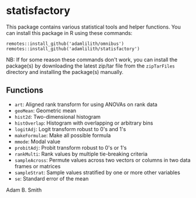 # statisfactory

This package contains various statistical tools and helper functions. You can install this package in R using these commands:

`remotes::install_github('adamlilith/omnibus')`  
`remotes::install_github('adamlilith/statisfactory')`  

NB: If for some reason these commands don't work, you can install the package(s) by downloading the latest zip/tar file from the `zipTarFiles` directory and installing the package(s) manually.

## Functions ##
* `art`: Aligned rank transform for using ANOVAs on rank data
* `geoMean`: Geometric mean
* `hist2d`: Two-dimensional histogram
* `histOverlap`: Histogram with overlapping or arbitrary bins
* `logitAdj`: Logit transform robust to 0's and 1's
* `makeFormulae`: Make all possible formula
* `mmode`: Modal value
* `probitAdj`: Probit transform robust to 0's or 1's
* `rankMulti`: Rank values by multiple tie-breaking criteria
* `sampleAcross`: Permute values across two vectors or columns in two data frames or matrices
* `sampleStrat`: Sample values stratified by one or more other variables
* `se`: Standard error of the mean

Adam B. Smith